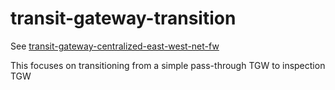 # transit-gateway-transition

See [transit-gateway-centralized-east-west-net-fw](../transit-gateway-centralized-east-west-net-fw)

This focuses on transitioning from a simple pass-through TGW to inspection TGW

